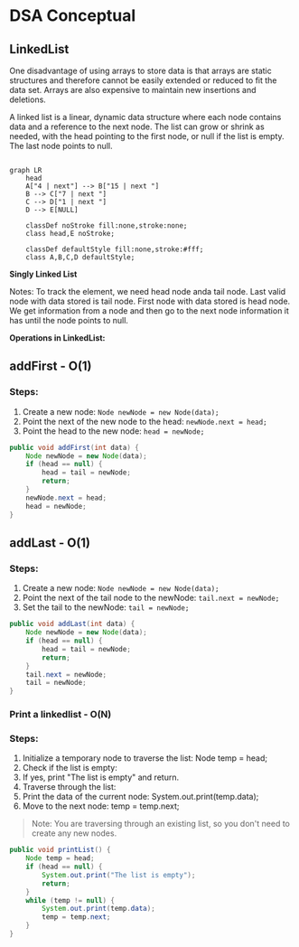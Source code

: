 ﻿# DSA Conceptual

## LinkedList

<p> One disadvantage of using arrays to store data is that arrays are static structures and therefore cannot be easily extended or reduced to fit the
data set. Arrays are also expensive to maintain new insertions and deletions. </p> 

<p> A linked list is a linear, dynamic data structure where each node contains data and a reference to the next node. The list can grow or shrink as needed, with the head pointing to the first node, or null if the list is empty. The last node points to null. </p>

```mermaid

graph LR
    head
    A["4 | next"] --> B["15 | next "]
    B --> C["7 | next "]
    C --> D["1 | next "]
    D --> E[NULL]

    classDef noStroke fill:none,stroke:none;
    class head,E noStroke;
    
    classDef defaultStyle fill:none,stroke:#fff;
    class A,B,C,D defaultStyle;

```

<p> <b> Singly Linked List </b> </p>
Notes: To track the element, we need head node anda tail node. Last valid node with data stored is tail node. First node with data stored is head node. 
We get information from a node and then go to the next node information it has until the node points to null.

**Operations in LinkedList:**

## addFirst - O(1)

### Steps:
1. Create a new node: `Node newNode = new Node(data);`
2. Point the next of the new node to the head: `newNode.next = head;`
3. Point the head to the new node: `head = newNode;`

``` java
public void addFirst(int data) {
    Node newNode = new Node(data);
    if (head == null) {
        head = tail = newNode;
        return;
    }
    newNode.next = head;
    head = newNode;
}
```
   
## addLast - O(1)

### Steps:
1. Create a new node: `Node newNode = new Node(data);`
2. Point the next of the tail node to the newNode: `tail.next = newNode;`
3. Set the tail to the newNode: `tail = newNode;`

```java
public void addLast(int data) {
    Node newNode = new Node(data);
    if (head == null) {
        head = tail = newNode;
        return;
    }
    tail.next = newNode;
    tail = newNode;
}
```

### Print a linkedlist - O(N)

### Steps:
1. Initialize a temporary node to traverse the list: Node temp = head;
2. Check if the list is empty:
3. If yes, print "The list is empty" and return.
4. Traverse through the list:
5. Print the data of the current node: System.out.print(temp.data);
6. Move to the next node: temp = temp.next;

> Note: You are traversing through an existing list, so you don't need to create any new nodes. 


```java
public void printList() {
    Node temp = head;
    if (head == null) {
        System.out.print("The list is empty");
        return;
    }
    while (temp != null) {
        System.out.print(temp.data);
        temp = temp.next;
    }
}
```

